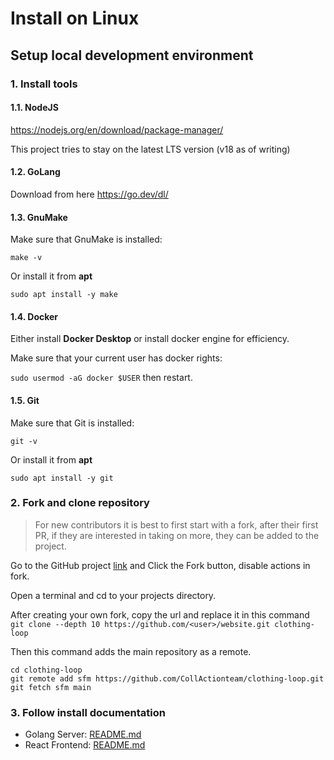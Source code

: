 # Install on Linux

## Setup local development environment

### 1. Install tools

#### 1.1. NodeJS

https://nodejs.org/en/download/package-manager/

This project tries to stay on the latest LTS version (v18 as of writing)

#### 1.2. GoLang

Download from here https://go.dev/dl/

#### 1.3. GnuMake

Make sure that GnuMake is installed:

`make -v`

Or install it from **apt**

`sudo apt install -y make`

#### 1.4. Docker

Either install **Docker Desktop** or install docker engine for efficiency.

Make sure that your current user has docker rights:

`sudo usermod -aG docker $USER` then restart.

#### 1.5. Git

Make sure that Git is installed:

`git -v`

Or install it from **apt**

`sudo apt install -y git`

### 2. Fork and clone repository

> For new contributors it is best to first start with a fork, after their first PR, if they are interested in taking on more, they can be added to the project.

Go to the GitHub project [link](https://github.com/the-clothing-loop/website) and Click the Fork button, disable actions in fork.

Open a terminal and cd to your projects directory.

After creating your own fork, copy the url and replace it in this command
`git clone --depth 10 https://github.com/<user>/website.git clothing-loop`

Then this command adds the main repository as a remote.

```
cd clothing-loop
git remote add sfm https://github.com/CollActionteam/clothing-loop.git
git fetch sfm main
```

### 3. Follow install documentation

- Golang Server: [README.md](/server/README.md)
- React Frontend: [README.md](/frontend/README.md)
